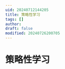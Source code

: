 ```yaml
---
uid: 20240712144205
title: 策略性学习
tags: []
author: 
draft: false
modified: 20240726200705
---
```


# 策略性学习